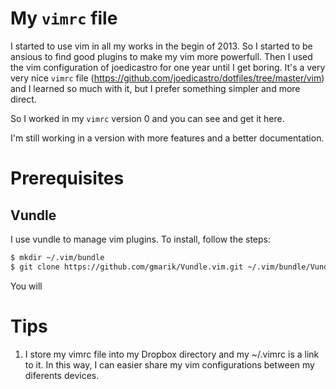 # My `vimrc` file

I started to use vim in all my works in the begin of 2013. So I started to be
ansious to find good plugins to make my vim more powerfull. Then I used the vim
configuration of joedicastro for one year until I get boring. It's a very very 
nice `vimrc` file (https://github.com/joedicastro/dotfiles/tree/master/vim) and
I learned so much with it, but I prefer something simpler and more direct.

So I worked in my `vimrc` version 0 and you can see and get it here.

I'm still working in a version with more features and a better documentation.

# Prerequisites

## Vundle

I use vundle to manage vim plugins. To install, follow the steps:

```bash
$ mkdir ~/.vim/bundle
$ git clone https://github.com/gmarik/Vundle.vim.git ~/.vim/bundle/Vundle.vim
```

You will

# Tips

1. I store my vimrc file into my Dropbox directory and my ~/.vimrc is a link to
   it. In this way, I can easier share my vim configurations between my
   diferents devices.
